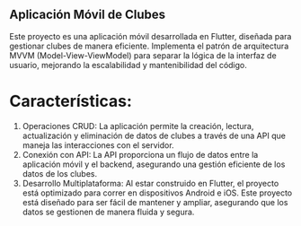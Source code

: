 
## Aplicación Móvil de Clubes 

Este proyecto es una aplicación móvil desarrollada en Flutter, diseñada para gestionar clubes de manera eficiente. Implementa el patrón de arquitectura MVVM (Model-View-ViewModel) para separar la lógica de la interfaz de usuario, mejorando la escalabilidad y mantenibilidad del código.

# Características:
1. Operaciones CRUD: La aplicación permite la creación, lectura, actualización y eliminación de datos de clubes a través de una API que maneja las interacciones con el servidor.
2. Conexión con API: La API proporciona un flujo de datos entre la aplicación móvil y el backend, asegurando una gestión eficiente de los datos de los clubes.
3. Desarrollo Multiplataforma: Al estar construido en Flutter, el proyecto está optimizado para correr en dispositivos Android e iOS.
Este proyecto está diseñado para ser fácil de mantener y ampliar, asegurando que los datos se gestionen de manera fluida y segura.
